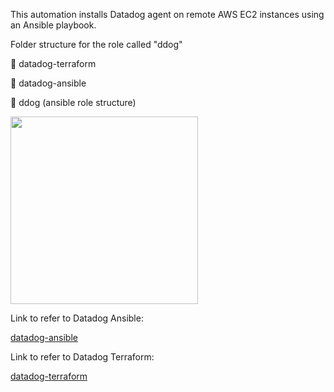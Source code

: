 This automation installs Datadog agent on remote AWS EC2 instances using an Ansible playbook.

Folder structure for the role called "ddog"

📁 datadog-terraform

📁 datadog-ansible

📁 ddog (ansible role structure)

<img src="https://github.com/user-attachments/assets/6c0c7984-9959-4b43-a26c-49e3c5074f3c" width="300" height="300" />


Link to refer to Datadog Ansible:

[datadog-ansible](https://github.com/thangacodes/monitoring/blob/main/datadog/datadog-ansible/README.md)

Link to refer to Datadog Terraform:

[datadog-terraform](https://github.com/thangacodes/monitoring/blob/main/datadog/datadog-terraform/README.md)
